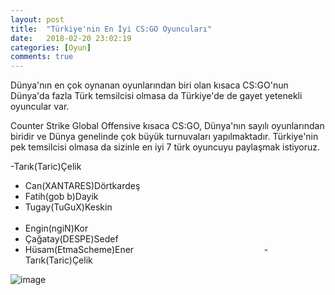 ```yaml
---
layout: post
title:  "Türkiye'nin En İyi CS:GO Oyuncuları"
date:   2018-02-20 23:02:19
categories: [Oyun]
comments: true
---
```

Dünya'nın en çok oynanan oyunlarından biri olan kısaca CS:GO'nun Dünya'da fazla Türk temsilcisi olmasa da Türkiye'de de gayet yetenekli oyuncular var.

Counter Strike Global Offensive kısaca CS:GO, Dünya'nın sayılı oyunlarından biridir ve Dünya genelinde çok büyük turnuvaları yapılmaktadır. Türkiye'nin pek temsilcisi olmasa da sizinle en iyi 7 türk oyuncuyu paylaşmak istiyoruz.


-Tarık(Taric)Çelik                                
- Can(XANTARES)Dörtkardeş                           
- Fatih(gob b)Dayik                                   
- Tugay(TuGuX)Keskin                                                                                                        
- Engin(ngiN)Kor                                                             
- Çağatay(DESPE)Sedef                                                   
- Hüsam(EtmaScheme)Ener                                                          
-Tarık(Taric)Çelik               
    
    
![image](https://www.m-powers.net/wp-content/uploads/2016/12/cs-go-817x320.png)
